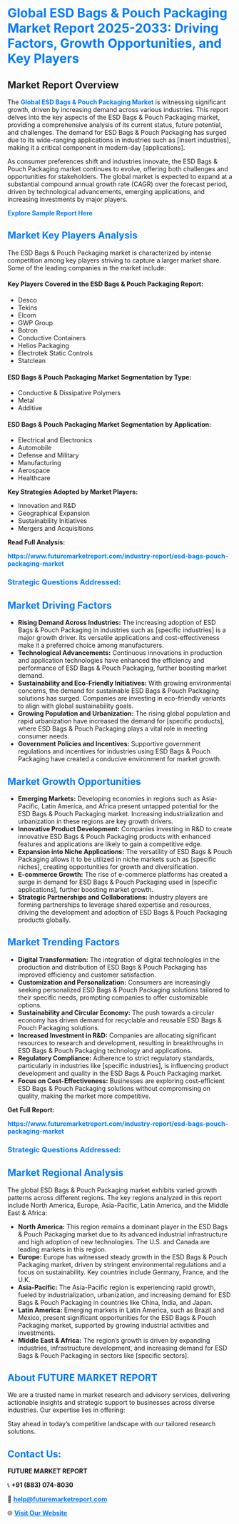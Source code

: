 <h1 style="color: #007BFF;">Global ESD Bags & Pouch Packaging Market Report 2025-2033: Driving Factors, Growth Opportunities, and Key Players</h1>

<section id="overview">
<h2>Market Report Overview</h2>
<p>The <a href="https://www.futuremarketreport.com/industry-report/esd-bags-pouch-packaging-market" style="color: #007BFF; text-decoration: none;"><strong>Global ESD Bags & Pouch Packaging Market</strong></a> is witnessing significant growth, driven by increasing demand across various industries. This report delves into the key aspects of the ESD Bags & Pouch Packaging market, providing a comprehensive analysis of its current status, future potential, and challenges. The demand for ESD Bags & Pouch Packaging has surged due to its wide-ranging applications in industries such as [insert industries], making it a critical component in modern-day [applications].</p>
<p>As consumer preferences shift and industries innovate, the ESD Bags & Pouch Packaging market continues to evolve, offering both challenges and opportunities for stakeholders. The global market is expected to expand at a substantial compound annual growth rate (CAGR) over the forecast period, driven by technological advancements, emerging applications, and increasing investments by major players.</p>
</section>

<section id="overview">
<p><a href="https://www.futuremarketreport.com/request-sample/reportId=99318" style="color: #007BFF; text-decoration: none;"><strong>Explore Sample Report Here</strong></a></p>
</section>

<section id="key-players">
<h2 style="color: #007BFF;">Market Key Players Analysis</h2>
<p>The ESD Bags & Pouch Packaging market is characterized by intense competition among key players striving to capture a larger market share. Some of the leading companies in the market include:</p>
<h4>Key Players Covered in the ESD Bags & Pouch Packaging Report:</h4>
<ul><li>Desco</li><li>Tekins</li><li>Elcom</li><li>GWP Group</li><li>Botron</li><li>Conductive Containers</li><li>Helios Packaging</li><li>Electrotek Static Controls</li><li>Statclean</li></ul>
<h4>ESD Bags & Pouch Packaging Market Segmentation by Type:</h4>
<ul><li>Conductive &amp; Dissipative Polymers</li><li>Metal</li><li>Additive</li></ul>

<h4>ESD Bags & Pouch Packaging Market Segmentation by Application:</h4>
<ul><li>Electrical and Electronics</li><li>Automobile</li><li>Defense and Military</li><li>Manufacturing</li><li>Aerospace</li><li>Healthcare</li></ul>
<p><strong>Key Strategies Adopted by Market Players:</strong></p>
<ul>
<li>Innovation and R&D</li>
<li>Geographical Expansion</li>
<li>Sustainability Initiatives</li>
<li>Mergers and Acquisitions</li>
</ul>
</section>

<section>
<p><strong>Read Full Analysis: </strong></p><a href="https://www.futuremarketreport.com/industry-report/esd-bags-pouch-packaging-market" style="color: #007BFF; text-decoration: none;"><strong>https://www.futuremarketreport.com/industry-report/esd-bags-pouch-packaging-market</strong></a>
<h3 style="color: #007BFF;">Strategic Questions Addressed:</h3>
</section>

<section id="driving-factors">
<h2 style="color: #007BFF;">Market Driving Factors</h2>
<ul>
<li><strong>Rising Demand Across Industries:</strong> The increasing adoption of ESD Bags & Pouch Packaging in industries such as [specific industries] is a major growth driver. Its versatile applications and cost-effectiveness make it a preferred choice among manufacturers.</li>
<li><strong>Technological Advancements:</strong> Continuous innovations in production and application technologies have enhanced the efficiency and performance of ESD Bags & Pouch Packaging, further boosting market demand.</li>
<li><strong>Sustainability and Eco-Friendly Initiatives:</strong> With growing environmental concerns, the demand for sustainable ESD Bags & Pouch Packaging solutions has surged. Companies are investing in eco-friendly variants to align with global sustainability goals.</li>
<li><strong>Growing Population and Urbanization:</strong> The rising global population and rapid urbanization have increased the demand for [specific products], where ESD Bags & Pouch Packaging plays a vital role in meeting consumer needs.</li>
<li><strong>Government Policies and Incentives:</strong> Supportive government regulations and incentives for industries using ESD Bags & Pouch Packaging have created a conducive environment for market growth.</li>
</ul>
</section>

<section id="growth-opportunities">
<h2 style="color: #007BFF;">Market Growth Opportunities</h2>
<ul>
<li><strong>Emerging Markets:</strong> Developing economies in regions such as Asia-Pacific, Latin America, and Africa present untapped potential for the ESD Bags & Pouch Packaging market. Increasing industrialization and urbanization in these regions are key growth drivers.</li>
<li><strong>Innovative Product Development:</strong> Companies investing in R&D to create innovative ESD Bags & Pouch Packaging products with enhanced features and applications are likely to gain a competitive edge.</li>
<li><strong>Expansion into Niche Applications:</strong> The versatility of ESD Bags & Pouch Packaging allows it to be utilized in niche markets such as [specific niches], creating opportunities for growth and diversification.</li>
<li><strong>E-commerce Growth:</strong> The rise of e-commerce platforms has created a surge in demand for ESD Bags & Pouch Packaging used in [specific applications], further boosting market growth.</li>
<li><strong>Strategic Partnerships and Collaborations:</strong> Industry players are forming partnerships to leverage shared expertise and resources, driving the development and adoption of ESD Bags & Pouch Packaging products globally.</li>
</ul>
</section>

<section id="trending-factors">
<h2 style="color: #007BFF;">Market Trending Factors</h2>
<ul>
<li><strong>Digital Transformation:</strong> The integration of digital technologies in the production and distribution of ESD Bags & Pouch Packaging has improved efficiency and customer satisfaction.</li>
<li><strong>Customization and Personalization:</strong> Consumers are increasingly seeking personalized ESD Bags & Pouch Packaging solutions tailored to their specific needs, prompting companies to offer customizable options.</li>
<li><strong>Sustainability and Circular Economy:</strong> The push towards a circular economy has driven demand for recyclable and reusable ESD Bags & Pouch Packaging solutions.</li>
<li><strong>Increased Investment in R&D:</strong> Companies are allocating significant resources to research and development, resulting in breakthroughs in ESD Bags & Pouch Packaging technology and applications.</li>
<li><strong>Regulatory Compliance:</strong> Adherence to strict regulatory standards, particularly in industries like [specific industries], is influencing product development and quality in the ESD Bags & Pouch Packaging market.</li>
<li><strong>Focus on Cost-Effectiveness:</strong> Businesses are exploring cost-efficient ESD Bags & Pouch Packaging solutions without compromising on quality, making the market more competitive.</li>
</ul>
</section>

<section>
<p><strong>Get Full Report: </strong></p><a href="https://www.futuremarketreport.com/industry-report/esd-bags-pouch-packaging-market" style="color: #007BFF; text-decoration: none;"><strong>https://www.futuremarketreport.com/industry-report/esd-bags-pouch-packaging-market</strong></a>
<h3 style="color: #007BFF;">Strategic Questions Addressed:</h3>
</section>


<section id="regional-analysis">
<h2 style="color: #007BFF;">Market Regional Analysis</h2>
<p>The global ESD Bags & Pouch Packaging market exhibits varied growth patterns across different regions. The key regions analyzed in this report include North America, Europe, Asia-Pacific, Latin America, and the Middle East & Africa:</p>
<ul>
<li><strong>North America:</strong> This region remains a dominant player in the ESD Bags & Pouch Packaging market due to its advanced industrial infrastructure and high adoption of new technologies. The U.S. and Canada are leading markets in this region.</li>
<li><strong>Europe:</strong> Europe has witnessed steady growth in the ESD Bags & Pouch Packaging market, driven by stringent environmental regulations and a focus on sustainability. Key countries include Germany, France, and the U.K.</li>
<li><strong>Asia-Pacific:</strong> The Asia-Pacific region is experiencing rapid growth, fueled by industrialization, urbanization, and increasing demand for ESD Bags & Pouch Packaging in countries like China, India, and Japan.</li>
<li><strong>Latin America:</strong> Emerging markets in Latin America, such as Brazil and Mexico, present significant opportunities for the ESD Bags & Pouch Packaging market, supported by growing industrial activities and investments.</li>
<li><strong>Middle East & Africa:</strong> The region’s growth is driven by expanding industries, infrastructure development, and increasing demand for ESD Bags & Pouch Packaging in sectors like [specific sectors].</li>
</ul>
</section>

<footer>
<h2 style="color: #007BFF;">About FUTURE MARKET REPORT</h2>
<p>We are a trusted name in market research and advisory services, delivering actionable insights and strategic support to businesses across diverse industries. Our expertise lies in offering:</p>

<p>Stay ahead in today’s competitive landscape with our tailored research solutions.</p>

<h2 style="color: #007BFF;">Contact Us:</h2>
<p><strong>FUTURE MARKET REPORT</strong></p>
<p>📞 <strong>+91 (883) 074-8030</strong></p>
<p>📧 <strong><a href="mailto:help@futuremarketreport.com" style="color: #007BFF;">help@futuremarketreport.com</a></strong></p>
<p>🌐 <strong><a href="https://www.futuremarketreport.com/" style="color: #007BFF;">Visit Our Website</a></strong></p>
</footer>
